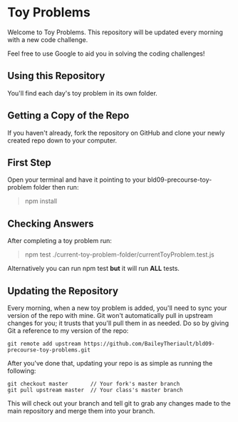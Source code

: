 # Toy Problems

Welcome to Toy Problems. This repository will be updated every morning with a new
code challenge.

Feel free to use Google to aid you in solving the coding challenges!

## Using this Repository

You'll find each day's toy problem in its own folder.

## Getting a Copy of the Repo

If you haven't already, fork the repository on GitHub and clone your newly created
repo down to your computer.

## First Step

Open your terminal and have it pointing to your bld09-precourse-toy-problem folder then run:
> npm install

## Checking Answers

After completing a toy problem run:
> npm test ./current-toy-problem-folder/currentToyProblem.test.js

Alternatively you can run npm test **but** it will run **ALL** tests. 

## Updating the Repository

Every morning, when a new toy problem is added, you'll need to sync your version of
the repo with mine. Git won't automatically pull in upstream changes for
you; it trusts that you'll pull them in as needed. Do so by giving Git a reference
to my version of the repo:

    git remote add upstream https://github.com/BaileyTheriault/bld09-precourse-toy-problems.git

After you've done that, updating your repo is as simple as running the following:

    git checkout master       // Your fork's master branch
    git pull upstream master  // Your class's master branch

This will check out your branch and tell git to grab any changes made to the main
repository and merge them into your branch.